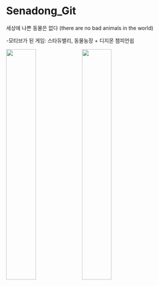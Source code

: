 # Senadong_Git
세상에 나쁜 동물은 없다 (there are no bad animals in the world)

-모티브가 된 게임: 스타듀밸리, 동물농장 + 디지몬 챔피언쉽
<div>
<img src="http://www.greened.kr/news/photo/201710/35652_25885_1820.png" width = "40%">
<img src="http://iws.danawa.com/prod_img/500000/785/690/desc/prod_4690785/add_1/work-007.jpg" width = "40%">
</div>
